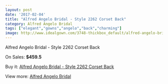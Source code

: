 ```yaml
---
layout: post
date: '2017-02-04'
title: "Alfred Angelo Bridal - Style 2262 Corset Back"
category: Alfred Angelo Bridal
tags: ["elegant","gowns","angelo","back","charming"]
image: http://www.idealgown.com/3748-thickbox_default/alfred-angelo-bridal-style-2262-corset-back.jpg
---
```

Alfred Angelo Bridal - Style 2262 Corset Back

On Sales: **$459.5**
<a href="https://www.idealgown.com/en/alfred-angelo-bridal/1761-alfred-angelo-bridal-style-2262-corset-back.html"><amp-img layout="responsive" width="600" height="600" src="//www.idealgown.com/3748-thickbox_default/alfred-angelo-bridal-style-2262-corset-back.jpg" alt="Alfred Angelo Bridal - Style 2262 Corset Back 0" /></a>
<a href="https://www.idealgown.com/en/alfred-angelo-bridal/1761-alfred-angelo-bridal-style-2262-corset-back.html"><amp-img layout="responsive" width="600" height="600" src="//www.idealgown.com/3750-thickbox_default/alfred-angelo-bridal-style-2262-corset-back.jpg" alt="Alfred Angelo Bridal - Style 2262 Corset Back 1" /></a>
<a href="https://www.idealgown.com/en/alfred-angelo-bridal/1761-alfred-angelo-bridal-style-2262-corset-back.html"><amp-img layout="responsive" width="600" height="600" src="//www.idealgown.com/3749-thickbox_default/alfred-angelo-bridal-style-2262-corset-back.jpg" alt="Alfred Angelo Bridal - Style 2262 Corset Back 2" /></a>

Buy it: [Alfred Angelo Bridal - Style 2262 Corset Back](https://www.idealgown.com/en/alfred-angelo-bridal/1761-alfred-angelo-bridal-style-2262-corset-back.html "Alfred Angelo Bridal - Style 2262 Corset Back")

View more: [Alfred Angelo Bridal](https://www.idealgown.com/en/28-alfred-angelo-bridal "Alfred Angelo Bridal")